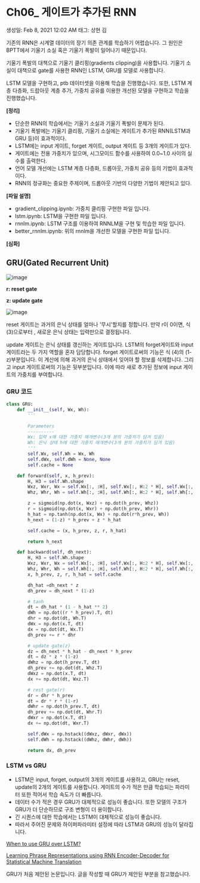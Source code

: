 # Ch06_ 게이트가 추가된 RNN

생성일: Feb 8, 2021 12:02 AM
태그: 상현 김

기존의 RNN은 시계열 데이터의 장기 의존 관계를 학습하기 어렵습니다. 그 원인은 BPTT에서 기울기 소실 혹은 기울기 폭발이 일어나기 때문입니다.

기울기 폭발의 대책으로 기울기 클리핑(gradients clipping)을 사용합니다. 기울기 소실이 대책으로 gate를 사용한 RNN인 LSTM, GRU를 모델로 사용합니다.

LSTM 모델을 구현하고, ptb 데이터셋을 이용해 학습을 진행했습니다. 또한, LSTM 계층 다층화, 드랍아웃 계층 추가, 가중치 공유를 이용한 개선된 모델을 구현하고 학습을 진행했습니다.

**[정리]**

- 단순한 RNN의 학습에서는 기울기 소실과 기울기 폭발이 문제가 된다.
- 기울기 폭발에는 기울기 클리핑, 기울기 소실에는 게이트가 추가된 RNN(LSTM과 GRU 등)이 효과적이다.
- LSTM에는 input 게이트, forget 게이트, output 게이트 등 3개의 게이트가 있다.
- 게이트에는 전용 가중치가 있으며, 시그모이드 함수를 사용하여 0.0~1.0 사이의 실수를 출력한다.
- 언어 모델 개선에는 LSTM 계층 다층화, 드롭아웃, 가중치 공유 등의 기법이 효과적이다.
- RNN의 정규화는 중요한 주제이며, 드롭아웃 기반의 다양한 기법이 제안되고 있다.

**[파일 설명]**

- gradient_clipping.ipynb: 가중치 클리핑 구현한 파일 입니다.
- lstm.ipynb: LSTM을 구현한 파일 입니다.
- rnnlm.ipynb: LSTM 구조를 이용하여 RNNLM을 구현 및 학습한 파일 입니다.
- better_rnnlm.ipynb: 위의 rnnlm을 개선한 모델을 구현한 파일 입니다.

**[심화]**

## GRU(Gated Recurrent Unit)

![image](https://user-images.githubusercontent.com/68596881/107239168-f175b480-6a6b-11eb-801c-207af70c0fd6.png)

**r: reset gate**

**z: update gate**

![image](https://user-images.githubusercontent.com/68596881/107239192-f6d2ff00-6a6b-11eb-964c-4f1d89e66330.png)

reset 게이트는 과거의 은닉 상태를 얼마나 '무시'할지를 정합니다. 만약 r이 0이면, 식 (3)으로부터 , 새로운 은닉 상태는 입력만으로 결정됩니다.

update 게이트는 은닉 상태를 갱신하는 게이트입니다. LSTM의 forget게이트와 input게이트라는 두 가지 역할을 혼자 담당합니다. forget 게이트로써의 기능은 식 (4)의 (1-z)부분입니다. 이 계산에 의해 과거의 은닉 상태에서 잊어야 할 정보를 삭제합니다. 그리고 input 게이트로써의 기능은 뒷부분입니다. 이에 따라 새로 추가된 정보에 input 게이트의 가중치를 부여합니다.

### GRU 코드

```python
class GRU:
    def __init__(self, Wx, Wh):
        '''

        Parameters
        ----------
        Wx: 입력 x에 대한 가중치 매개변수(3개 분의 가중치가 담겨 있음)
        Wh: 은닉 상태 h에 대한 가중치 매개변수(3개 분의 가중치가 담겨 있음)
        '''
        self.Wx, self.Wh = Wx, Wh
        self.dWx, self.dWh = None, None
        self.cache = None

    def forward(self, x, h_prev):
        H, H3 = self.Wh.shape
        Wxz, Wxr, Wx = self.Wx[:, :H], self.Wx[:, H:2 * H], self.Wx[:, 2 * H:]
        Whz, Whr, Wh = self.Wh[:, :H], self.Wh[:, H:2 * H], self.Wh[:, 2 * H:]

        z = sigmoid(np.dot(x, Wxz) + np.dot(h_prev, Whz))
        r = sigmoid(np.dot(x, Wxr) + np.dot(h_prev, Whr))
        h_hat = np.tanh(np.dot(x, Wx) + np.dot(r*h_prev, Wh))
        h_next = (1-z) * h_prev + z * h_hat

        self.cache = (x, h_prev, z, r, h_hat)

        return h_next

    def backward(self, dh_next):
        H, H3 = self.Wh.shape
        Wxz, Wxr, Wx = self.Wx[:, :H], self.Wx[:, H:2 * H], self.Wx[:, 2 * H:]
        Whz, Whr, Wh = self.Wh[:, :H], self.Wh[:, H:2 * H], self.Wh[:, 2 * H:]
        x, h_prev, z, r, h_hat = self.cache

        dh_hat =dh_next * z
        dh_prev = dh_next * (1-z)

        # tanh
        dt = dh_hat * (1 - h_hat ** 2)
        dWh = np.dot((r * h_prev).T, dt)
        dhr = np.dot(dt, Wh.T)
        dWx = np.dot(x.T, dt)
        dx = np.dot(dt, Wx.T)
        dh_prev += r * dhr

        # update gate(z)
        dz = dh_next * h_hat - dh_next * h_prev
        dt = dz * z * (1-z)
        dWhz = np.dot(h_prev.T, dt)
        dh_prev += np.dot(dt, Whz.T)
        dWxz = np.dot(x.T, dt)
        dx += np.dot(dt, Wxz.T)

        # rest gate(r)
        dr = dhr * h_prev
        dt = dr * r * (1-r)
        dWhr = np.dot(h_prev.T, dt)
        dh_prev += np.dot(dt, Whr.T)
        dWxr = np.dot(x.T, dt)
        dx += np.dot(dt, Wxr.T)

        self.dWx = np.hstack((dWxz, dWxr, dWx))
        self.dWh = np.hstack((dWhz, dWhr, dWh))

        return dx, dh_prev
```

### LSTM vs GRU

- LSTM은 input, forget, output의 3개의 게이트를 사용하고, GRU는 reset, update의 2개의 게이트를 사용합니다. 게이트의 수가 적은 만큼 학습되는 파라미터 또한 적어서 학습 속도가 더 빠릅니다.
- 데이터 수가 적은 경우 GRU가 대체적으로 성능이 좋습니다. 또한 모델의 구조가 GRU가 더 단순하므로 구조 변형이 더 용이합니다.
- 긴 시퀀스에 대한 학습에서는 LSTM이 대체적으로 성능이 좋습니다.
- 따라서 주어진 문제와 하이퍼파라미터 설정에 따라 LSTM과 GRU의 성능이 달라집니다.

[When to use GRU over LSTM?](https://datascience.stackexchange.com/questions/14581/when-to-use-gru-over-lstm)

[Learning Phrase Representations using RNN Encoder-Decoder for Statistical Machine Translation](https://arxiv.org/abs/1406.1078)

GRU가 처음 제안된 논문입니다. 글을 작성할 때 GRU가 제안된 부분을 참고했습니다.
